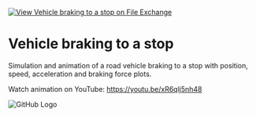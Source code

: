 [![View Vehicle braking to a stop on File Exchange](https://www.mathworks.com/matlabcentral/images/matlab-file-exchange.svg)](https://www.mathworks.com/matlabcentral/fileexchange/90820-vehicle-braking-to-a-stop)
# Vehicle braking to a stop
Simulation and animation of a road vehicle braking to a stop with position, speed, acceleration and braking force plots.

Watch animation on YouTube: https://youtu.be/xR6qlj5nh48

![GitHub Logo](https://www.mathworks.com/matlabcentral/mlc-downloads/downloads/95afa286-ba06-4c89-88dd-67e8de1574dd/ef6110c8-7b28-4761-b7ed-997a4e2769d5/images/1618978431.png)
